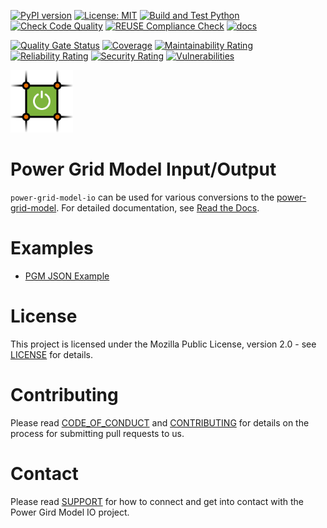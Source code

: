 <!--
SPDX-FileCopyrightText: 2022 Contributors to the Power Grid Model IO project <dynamic.grid.calculation@alliander.com>

SPDX-License-Identifier: MPL-2.0
-->

[![PyPI version](https://badge.fury.io/py/power-grid-model-io.svg)](https://badge.fury.io/py/power-grid-model-io)
[![License: MIT](https://img.shields.io/badge/License-MPL2.0-informational.svg)](https://github.com/alliander-opensource/power-grid-model-io/blob/main/LICENSE)
[![Build and Test Python](https://github.com/alliander-opensource/power-grid-model-io/actions/workflows/build-test-and-sonar.yml/badge.svg)](https://github.com/alliander-opensource/power-grid-model-io/actions/workflows/build-test-and-sonar.yml)
[![Check Code Quality](https://github.com/alliander-opensource/power-grid-model-io/actions/workflows/check-code-quality.yml/badge.svg)](https://github.com/alliander-opensource/power-grid-model-io/actions/workflows/check-code-quality.yml)
[![REUSE Compliance Check](https://github.com/alliander-opensource/power-grid-model-io/actions/workflows/reuse-compliance.yml/badge.svg)](https://github.com/alliander-opensource/power-grid-model-io/actions/workflows/reuse-compliance.yml)
[![docs](https://readthedocs.org/projects/power-grid-model-io/badge/)](https://power-grid-model-io.readthedocs.io/en/stable/)

[![Quality Gate Status](https://sonarcloud.io/api/project_badges/measure?project=alliander-opensource_power-grid-model-io&metric=alert_status)](https://sonarcloud.io/summary/new_code?id=alliander-opensource_power-grid-model-io)
[![Coverage](https://sonarcloud.io/api/project_badges/measure?project=alliander-opensource_power-grid-model-io&metric=coverage)](https://sonarcloud.io/summary/new_code?id=alliander-opensource_power-grid-model-io)
[![Maintainability Rating](https://sonarcloud.io/api/project_badges/measure?project=alliander-opensource_power-grid-model-io&metric=sqale_rating)](https://sonarcloud.io/summary/new_code?id=alliander-opensource_power-grid-model-io)
[![Reliability Rating](https://sonarcloud.io/api/project_badges/measure?project=alliander-opensource_power-grid-model-io&metric=reliability_rating)](https://sonarcloud.io/summary/new_code?id=alliander-opensource_power-grid-model-io)
[![Security Rating](https://sonarcloud.io/api/project_badges/measure?project=alliander-opensource_power-grid-model-io&metric=security_rating)](https://sonarcloud.io/summary/new_code?id=alliander-opensource_power-grid-model-io)
[![Vulnerabilities](https://sonarcloud.io/api/project_badges/measure?project=alliander-opensource_power-grid-model-io&metric=vulnerabilities)](https://sonarcloud.io/summary/new_code?id=alliander-opensource_power-grid-model-io)

<img src="docs\images\pgm-logo-color.svg" alt="Power Grid Model logo" width="100"/>

# Power Grid Model Input/Output

`power-grid-model-io` can be used for various conversions to the [power-grid-model](https://github.com/alliander-opensource/power-grid-model).
For detailed documentation, see [Read the Docs](https://power-grid-model-io.readthedocs.io/en/stable/index.html).

# Examples
* [PGM JSON Example](docs/examples/pgm_json_example.ipynb)


# License
This project is licensed under the Mozilla Public License, version 2.0 - see [LICENSE](LICENSE) for details.

# Contributing
Please read [CODE_OF_CONDUCT](CODE_OF_CONDUCT.md) and [CONTRIBUTING](CONTRIBUTING.md) for details on the process 
for submitting pull requests to us.

# Contact
Please read [SUPPORT](SUPPORT.md) for how to connect and get into contact with the Power Gird Model IO project.
